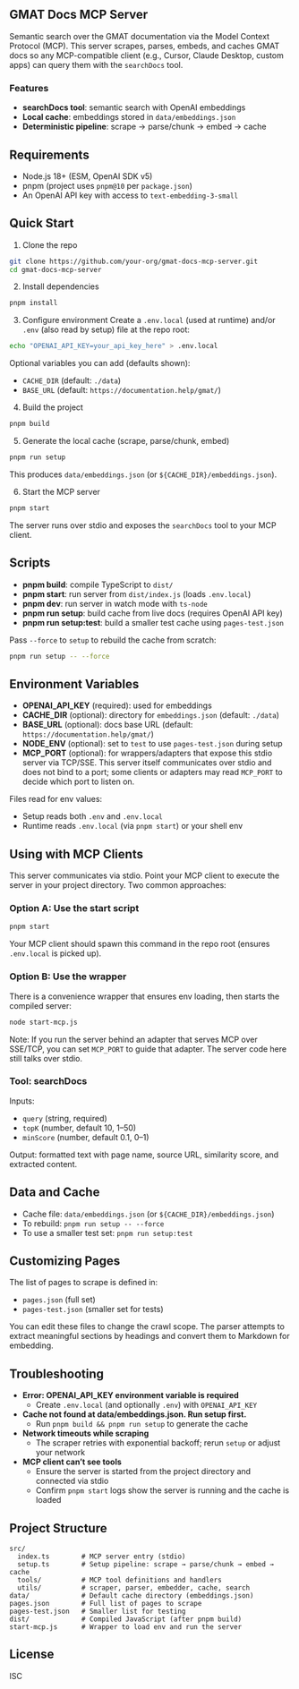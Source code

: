## GMAT Docs MCP Server

Semantic search over the GMAT documentation via the Model Context Protocol (MCP). This server scrapes, parses, embeds, and caches GMAT docs so any MCP-compatible client (e.g., Cursor, Claude Desktop, custom apps) can query them with the `searchDocs` tool.

### Features
- **searchDocs tool**: semantic search with OpenAI embeddings
- **Local cache**: embeddings stored in `data/embeddings.json`
- **Deterministic pipeline**: scrape → parse/chunk → embed → cache

## Requirements
- Node.js 18+ (ESM, OpenAI SDK v5)
- pnpm (project uses `pnpm@10` per `package.json`)
- An OpenAI API key with access to `text-embedding-3-small`

## Quick Start
1) Clone the repo
```bash
git clone https://github.com/your-org/gmat-docs-mcp-server.git
cd gmat-docs-mcp-server
```

2) Install dependencies
```bash
pnpm install
```

3) Configure environment
Create a `.env.local` (used at runtime) and/or `.env` (also read by setup) file at the repo root:
```bash
echo "OPENAI_API_KEY=your_api_key_here" > .env.local
```
Optional variables you can add (defaults shown):
- `CACHE_DIR` (default: `./data`)
- `BASE_URL` (default: `https://documentation.help/gmat/`)

4) Build the project
```bash
pnpm build
```

5) Generate the local cache (scrape, parse/chunk, embed)
```bash
pnpm run setup
```
This produces `data/embeddings.json` (or `${CACHE_DIR}/embeddings.json`).

6) Start the MCP server
```bash
pnpm start
```
The server runs over stdio and exposes the `searchDocs` tool to your MCP client.

## Scripts
- **pnpm build**: compile TypeScript to `dist/`
- **pnpm start**: run server from `dist/index.js` (loads `.env.local`)
- **pnpm dev**: run server in watch mode with `ts-node`
- **pnpm run setup**: build cache from live docs (requires OpenAI API key)
- **pnpm run setup:test**: build a smaller test cache using `pages-test.json`

Pass `--force` to `setup` to rebuild the cache from scratch:
```bash
pnpm run setup -- --force
```

## Environment Variables
- **OPENAI_API_KEY** (required): used for embeddings
- **CACHE_DIR** (optional): directory for `embeddings.json` (default: `./data`)
- **BASE_URL** (optional): docs base URL (default: `https://documentation.help/gmat/`)
- **NODE_ENV** (optional): set to `test` to use `pages-test.json` during setup
- **MCP_PORT** (optional): for wrappers/adapters that expose this stdio server via TCP/SSE. This server itself communicates over stdio and does not bind to a port; some clients or adapters may read `MCP_PORT` to decide which port to listen on.

Files read for env values:
- Setup reads both `.env` and `.env.local`
- Runtime reads `.env.local` (via `pnpm start`) or your shell env

## Using with MCP Clients
This server communicates via stdio. Point your MCP client to execute the server in your project directory. Two common approaches:

### Option A: Use the start script
```bash
pnpm start
```
Your MCP client should spawn this command in the repo root (ensures `.env.local` is picked up).

### Option B: Use the wrapper
There is a convenience wrapper that ensures env loading, then starts the compiled server:
```bash
node start-mcp.js
```

Note: If you run the server behind an adapter that serves MCP over SSE/TCP, you can set `MCP_PORT` to guide that adapter. The server code here still talks over stdio.

### Tool: searchDocs
Inputs:
- `query` (string, required)
- `topK` (number, default 10, 1–50)
- `minScore` (number, default 0.1, 0–1)

Output: formatted text with page name, source URL, similarity score, and extracted content.

## Data and Cache
- Cache file: `data/embeddings.json` (or `${CACHE_DIR}/embeddings.json`)
- To rebuild: `pnpm run setup -- --force`
- To use a smaller test set: `pnpm run setup:test`

## Customizing Pages
The list of pages to scrape is defined in:
- `pages.json` (full set)
- `pages-test.json` (smaller set for tests)

You can edit these files to change the crawl scope. The parser attempts to extract meaningful sections by headings and convert them to Markdown for embedding.

## Troubleshooting
- **Error: OPENAI_API_KEY environment variable is required**
  - Create `.env.local` (and optionally `.env`) with `OPENAI_API_KEY`
- **Cache not found at data/embeddings.json. Run setup first.**
  - Run `pnpm build && pnpm run setup` to generate the cache
- **Network timeouts while scraping**
  - The scraper retries with exponential backoff; rerun `setup` or adjust your network
- **MCP client can’t see tools**
  - Ensure the server is started from the project directory and connected via stdio
  - Confirm `pnpm start` logs show the server is running and the cache is loaded

## Project Structure
```
src/
  index.ts        # MCP server entry (stdio)
  setup.ts        # Setup pipeline: scrape → parse/chunk → embed → cache
  tools/          # MCP tool definitions and handlers
  utils/          # scraper, parser, embedder, cache, search
data/             # Default cache directory (embeddings.json)
pages.json        # Full list of pages to scrape
pages-test.json   # Smaller list for testing
dist/             # Compiled JavaScript (after pnpm build)
start-mcp.js      # Wrapper to load env and run the server
```

## License
ISC


